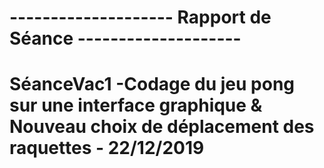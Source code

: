 #                                        -------------------- Rapport de Séance --------------------


# SéanceVac1 -Codage du jeu pong sur une interface graphique & Nouveau choix de déplacement des raquettes - 22/12/2019 
